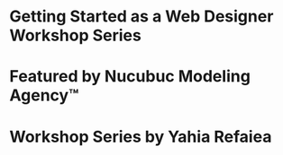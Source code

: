 # Getting Started as a Web Designer Workshop Series #
# Featured by Nucubuc Modeling Agency™ #
# Workshop Series by Yahia Refaiea #